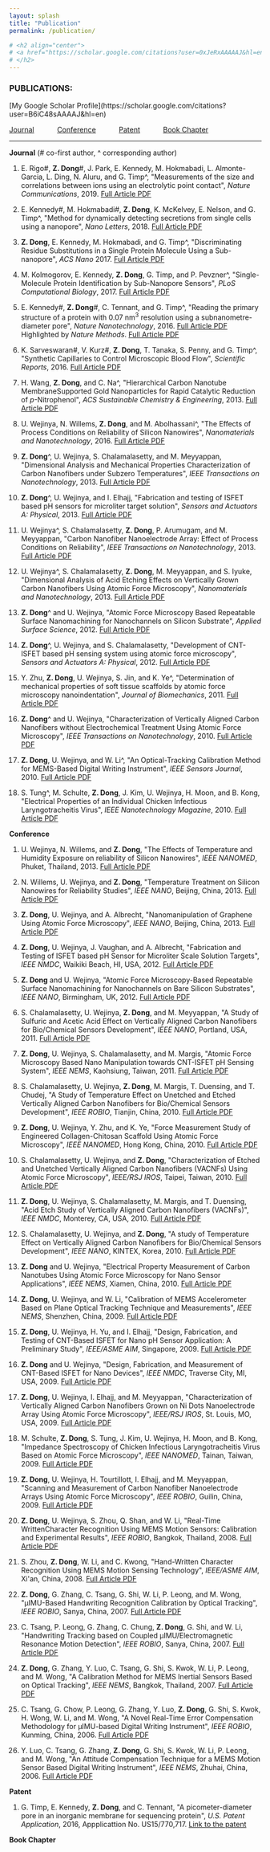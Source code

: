 ```yaml
---
layout: splash
title: "Publication"
permalink: /publication/

# <h2 align="center">
# <a href="https://scholar.google.com/citations?user=0xJeRxAAAAAJ&hl=en&oi=ao"><img src="/assets/images/google-scholar.png" width="200"></a><a href="https://www.researchgate.net/profile/Hanyu_Ma"><img src="/assets/images/researchgate.png" width="200"></a>
# </h2>
---
```

###     PUBLICATIONS:
<a name="Top">
[My Google Scholar Profile](https://scholar.google.com/citations?user=B6iC48sAAAAJ&hl=en)

<a href="#Journal">Journal</a>&emsp;&emsp;&emsp;
<a href="#Conference">Conference</a>&emsp;&emsp;&emsp;
<a href="#Patent">Patent</a>&emsp;&emsp;&emsp;
<a href="#Book Chapter">Book Chapter</a>   

* * *                   
<a name="Journal"></a> **Journal** (# co-first author, ^ corresponding author)
1. E. Rigo#, **Z. Dong**#, J. Park, E. Kennedy, M. Hokmabadi, L. Almonte-Garcia, L. Ding, N. Aluru, and G. Timp^, "Measurements of the size and correlations between ions using an electrolytic point contact", *Nature Communications*, 2019. <a href="/assets/journal/j18.pdf">Full Article PDF</a>

1. E. Kennedy#, M. Hokmabadi#, **Z. Dong**, K. McKelvey, E. Nelson, and G. Timp^, "Method for dynamically detecting secretions from single cells using a nanopore", *Nano Letters*, 2018. <a href="/assets/journal/j17.pdf">Full Article PDF</a>

1. **Z. Dong**, E. Kennedy, M. Hokmabadi, and G. Timp^, "Discriminating Residue Substitutions in a Single Protein Molecule Using a Sub-nanopore", *ACS Nano* 2017. <a href="/assets/journal/j16.pdf">Full Article PDF</a>

1. M. Kolmogorov, E. Kennedy, **Z. Dong**, G. Timp, and P. Pevzner^, "Single-Molecule Protein Identification by Sub-Nanopore Sensors", *PLoS Computational Biology*, 2017. <a href="/assets/journal/j15.pdf">Full Article PDF</a>

1. E. Kennedy#, **Z. Dong**#, C. Tennant, and G. Timp^, "Reading the primary structure of a protein with 0.07 nm<sup>3</sup> resolution using a subnanometre-diameter pore", *Nature Nanotechnology*, 2016. <a href="/assets/journal/j14.pdf">Full Article PDF</a> Highlighted by *Nature Methods*. <a href="/assets/Journal/j14-1.pdf">Full Article PDF</a>

1. K. Sarveswaran#, V. Kurz#, **Z. Dong**, T. Tanaka, S. Penny, and G. Timp^, "Synthetic Capillaries to Control Microscopic Blood Flow", *Scientific Reports*, 2016. <a href="/assets/journal/j13.pdf">Full Article PDF</a>

1. H. Wang, **Z. Dong**, and C. Na^, "Hierarchical Carbon Nanotube MembraneSupported Gold Nanoparticles for Rapid Catalytic Reduction of *p*-Nitrophenol", *ACS Sustainable Chemistry & Engineering*, 2013. <a href="/assets/journal/j12.pdf">Full Article PDF</a>

1. U. Wejinya, N. Willems, **Z. Dong**, and M. Abolhassani^, "The Effects of Process Conditions on Reliability of Silicon Nanowires", *Nanomaterials and Nanotechnology*, 2016. <a href="/assets/journal/j11.pdf">Full Article PDF</a>

1. **Z. Dong**^, U. Wejinya, S. Chalamalasetty, and M. Meyyappan, "Dimensional Analysis and Mechanical Properties Characterization of Carbon Nanofibers under Subzero Temperatures", *IEEE Transactions on Nanotechnology*, 2013. <a href="/assets/journal/j10.pdf">Full Article PDF</a>

1. **Z. Dong**^, U. Wejinya, and I. Elhajj, "Fabrication and testing of ISFET based pH sensors for microliter target solution", *Sensors and Actuators A: Physical*, 2013. <a href="/assets/journal/j9.pdf">Full Article PDF</a>

1. U. Wejinya^, S. Chalamalasetty, **Z. Dong**, P. Arumugam, and M. Meyyappan, "Carbon Nanofiber Nanoelectrode Array: Effect of Process Conditions on Reliability", *IEEE Transactions on Nanotechnology*, 2013. <a href="/assets/journal/j8.pdf">Full Article PDF</a>

1. U. Wejinya^, S. Chalamalasetty, **Z. Dong**, M. Meyyappan, and S. Iyuke, "Dimensional Analysis of Acid Etching Effects on Vertically Grown Carbon Nanofibers
Using Atomic Force Microscopy", *Nanomaterials and Nanotechnology*, 2013. <a href="/assets/journal/j7.pdf">Full Article PDF</a>

1. **Z. Dong**^ and U. Wejinya, "Atomic Force Microscopy Based Repeatable Surface Nanomachining for Nanochannels on Silicon Substrate", *Applied Surface Science*, 2012. <a href="/assets/journal/j6.pdf">Full Article PDF</a>

1. **Z. Dong**^, U. Wejinya, and S. Chalamalasetty, "Development of CNT-ISFET based pH sensing system using atomic force microscopy", *Sensors and Actuators A: Physical*, 2012. <a href="/assets/journal/j5.pdf">Full Article PDF</a>

1. Y. Zhu, **Z. Dong**, U. Wejinya, S. Jin, and K. Ye^, "Determination of mechanical properties of soft tissue scaffolds by atomic force microscopy nanoindentation", *Journal of Biomechanics*, 2011. <a href="/assets/journal/j4.pdf">Full Article PDF</a>

1. **Z. Dong**^ and U. Wejinya, "Characterization of Vertically Aligned Carbon Nanofibers without Electrochemical Treatment Using Atomic Force Microscopy", *IEEE Transactions on Nanotechnology*, 2010. <a href="/assets/journal/j3.pdf">Full Article PDF</a>

1. **Z. Dong**, U. Wejinya, and W. Li^, "An Optical-Tracking Calibration Method for MEMS-Based Digital Writing Instrument", *IEEE Sensors Journal*, 2010. <a href="/assets/journal/j2.pdf">Full Article PDF</a>

1. S. Tung^, M. Schulte, **Z. Dong**, J. Kim, U. Wejinya, H. Moon, and B. Kong, "Electrical Properties of an Individual Chicken Infectious Laryngotracheitis Virus", *IEEE Nanotechnology Magazine*, 2010. <a href="/assets/journal/j1.pdf">Full Article PDF</a>

<a name="Conference"></a> **Conference**
1. U. Wejinya, N. Willems, and **Z. Dong**, "The Effects of Temperature and Humidity Exposure on reliability of Silicon Nanowires", *IEEE NANOMED*, Phuket, Thailand, 2013. <a href="/assets/conference/c26.pdf">Full Article PDF</a>

1. N. Willems, U. Wejinya, and **Z. Dong**, "Temperature Treatment on Silicon Nanowires for Reliability Studies", *IEEE NANO*, Beijing, China, 2013. <a href="/assets/conference/c25.pdf">Full Article PDF</a>

1. **Z. Dong**, U. Wejinya, and A. Albrecht, "Nanomanipulation of Graphene Using Atomic Force Microscopy", *IEEE NANO*, Beijing, China, 2013. <a href="/assets/conference/c24.pdf">Full Article PDF</a>

1. **Z. Dong**, U. Wejinya, J. Vaughan, and A. Albrecht, "Fabrication and Testing of ISFET based pH Sensor for Microliter Scale Solution Targets", *IEEE NMDC*, Waikiki Beach, HI, USA, 2012. <a href="/assets/conference/c23.pdf">Full Article PDF</a>

1. **Z. Dong** and U. Wejinya, "Atomic Force Microscopy-Based Repeatable Surface Nanomachining for Nanochannels on Bare Silicon Substrates", *IEEE NANO*, Birmingham, UK, 2012. <a href="/assets/conference/c22.pdf">Full Article PDF</a>

1. S. Chalamalasetty, U. Wejinya, **Z. Dong**, and M. Meyyappan, "A Study of Sulfuric and Acetic Acid Effect on Vertically Aligned Carbon Nanofibers for Bio/Chemical Sensors Development", *IEEE NANO*, Portland, USA, 2011. <a href="/assets/conference/c21.pdf">Full Article PDF</a>

1. **Z. Dong**, U. Wejinya, S. Chalamalasetty, and M. Margis, "Atomic Force Microscopy Based Nano Manipulation towards CNT-ISFET pH Sensing System", *IEEE NEMS*, Kaohsiung, Taiwan, 2011. <a href="/assets/conference/c20.pdf">Full Article PDF</a>

1. S. Chalamalasetty, U. Wejinya, **Z. Dong**, M. Margis, T. Duensing, and T. Chudej, "A Study of Temperature Effect on Unetched and Etched Vertically Aligned Carbon Nanofibers for Bio/Chemical Sensors Development", *IEEE ROBIO*, Tianjin, China, 2010. <a href="/assets/conference/c19.pdf">Full Article PDF</a>

1. **Z. Dong**, U. Wejinya, Y. Zhu, and K. Ye, "Force Measurement Study of Engineered Collagen-Chitosan Scaffold Using Atomic Force Microscopy", *IEEE NANOMED*, Hong Kong, China, 2010. <a href="/assets/conference/c18.pdf">Full Article PDF</a>

1. S. Chalamalasetty, U. Wejinya, and **Z. Dong**, "Characterization of Etched and Unetched Vertically Aligned Carbon Nanofibers (VACNFs) Using Atomic Force Microscopy", *IEEE/RSJ IROS*, Taipei, Taiwan, 2010. <a href="/assets/conference/c17.pdf">Full Article PDF</a>

1. **Z. Dong**, U. Wejinya, S. Chalamalasetty, M. Margis, and T. Duensing, "Acid Etch Study of Vertically Aligned Carbon Nanofibers (VACNFs)", *IEEE NMDC*, Monterey, CA, USA, 2010. <a href="/assets/conference/c16.pdf">Full Article PDF</a>

1. S. Chalamalasetty, U. Wejinya, and **Z. Dong**, "A study of Temperature Effect on Vertically Aligned Carbon Nanofibers for Bio/Chemical Sensors Development", *IEEE NANO*, KINTEX, Korea, 2010. <a href="/assets/conference/c15.pdf">Full Article PDF</a>

1. **Z. Dong** and U. Wejinya, "Electrical Property Measurement of Carbon Nanotubes Using Atomic Force Microscopy for Nano Sensor Applications", *IEEE NEMS*, Xiamen, China, 2010. <a href="/assets/conference/c14.pdf">Full Article PDF</a>

1. **Z. Dong**, U. Wejinya, and W. Li, "Calibration of MEMS Accelerometer Based on Plane Optical Tracking Technique and Measurements", *IEEE NEMS*, Shenzhen, China, 2009. <a href="/assets/conference/c13.pdf">Full Article PDF</a>

1. **Z. Dong**, U. Wejinya, H. Yu, and I. Elhajj, "Design, Fabrication, and Testing of CNT-Based ISFET for Nano pH Sensor Application: A Preliminary Study", *IEEE/ASME AIM*, Singapore, 2009. <a href="/assets/conference/c12.pdf">Full Article PDF</a>

1. **Z. Dong** and U. Wejinya, "Design, Fabrication, and Measurement of CNT-Based ISFET for Nano Devices", *IEEE NMDC*, Traverse City, MI, USA, 2009. <a href="/assets/conference/c11.pdf">Full Article PDF</a>

1. **Z. Dong**, U. Wejinya, I. Elhajj, and M. Meyyappan, "Characterization of Vertically Aligned Carbon Nanofibers Grown on Ni Dots Nanoelectrode Array Using Atomic Force Microscopy", *IEEE/RSJ IROS*, St. Louis, MO, USA, 2009. <a href="/assets/conference/c10.pdf">Full Article PDF</a>

1. M. Schulte, **Z. Dong**, S. Tung, J. Kim, U. Wejinya, H. Moon, and B. Kong, "Impedance Spectroscopy of Chicken Infectious Laryngotracheitis Virus Based on Atomic Force Microscopy", *IEEE NANOMED*, Tainan, Taiwan, 2009. <a href="/assets/conference/c9.pdf">Full Article PDF</a>

1. **Z. Dong**, U. Wejinya, H. Tourtillott, I. Elhajj, and M. Meyyappan, "Scanning and Measurement of Carbon Nanofiber Nanoelectrode Arrays Using Atomic Force Microscopy", *IEEE ROBIO*, Guilin, China, 2009. <a href="/assets/conference/c8.pdf">Full Article PDF</a>

1. **Z. Dong**, U. Wejinya, S. Zhou, Q. Shan, and W. Li, "Real-Time WrittenCharacter Recognition Using MEMS Motion Sensors: Calibration and Experimental Results", *IEEE ROBIO*, Bangkok, Thailand, 2008. <a href="/assets/conference/c7.pdf">Full Article PDF</a>

1. S. Zhou, **Z. Dong**, W. Li, and C. Kwong, "Hand-Written Character Recognition Using MEMS Motion Sensing Technology", *IEEE/ASME AIM*, Xi'an, China, 2008. <a href="/assets/conference/c6.pdf">Full Article PDF</a>

1. **Z. Dong**, G. Zhang, C. Tsang, G. Shi, W. Li, P. Leong, and M. Wong, "µIMU-Based Handwriting Recognition Calibration by Optical Tracking", *IEEE ROBIO*, Sanya, China, 2007. <a href="/assets/conference/c5.pdf">Full Article PDF</a>

1. C. Tsang, P. Leong, G. Zhang, C. Chung, **Z. Dong**, G. Shi, and W. Li, "Handwriting Tracking based on Coupled µIMU/Electromagnetic Resonance Motion Detection", *IEEE ROBIO*, Sanya, China, 2007. <a href="/assets/conference/c4.pdf">Full Article PDF</a>

1. **Z. Dong**, G. Zhang, Y. Luo, C. Tsang, G. Shi, S. Kwok, W. Li, P. Leong, and M. Wong, "A Calibration Method for MEMS Inertial Sensors Based on Optical Tracking", *IEEE NEMS*, Bangkok, Thailand, 2007. <a href="/assets/conference/c3.pdf">Full Article PDF</a>

1. C. Tsang, G. Chow, P. Leong, G. Zhang, Y. Luo, **Z. Dong**, G. Shi, S. Kwok, H. Wong, W. Li, and M. Wong, "A Novel Real-Time Error Compensation Methodology for µIMU-based Digital Writing Instrument", *IEEE ROBIO*, Kunming, China, 2006. <a href="/assets/conference/c2.pdf">Full Article PDF</a>

1. Y. Luo, C. Tsang, G. Zhang, **Z. Dong**, G. Shi, S. Kwok, W. Li, P. Leong, and M. Wong, "An Attitude Compensation Technique for a MEMS Motion Sensor Based Digital Writing Instrument", *IEEE NEMS*, Zhuhai, China, 2006. <a href="/assets/conference/c1.pdf">Full Article PDF</a>

<a name="Patent"></a> **Patent**
1. G. Timp, E. Kennedy, **Z. Dong**, and C. Tennant, "A picometer-diameter pore in an inorganic membrane for sequencing protein", *U.S. Patent Application*, 2016, Appplicattion No. US15/770,717. [Link to the patent](https://patents.google.com/patent/US20190064110A1/en)

<a name="Book Chapter"></a> **Book Chapter**
